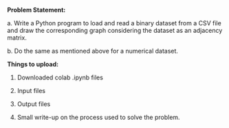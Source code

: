 **Problem Statement:**

a. Write a Python program to load and read a binary dataset from a CSV file and draw the corresponding 
graph considering the dataset as an adjacency matrix.

b. Do the same as mentioned above for a numerical dataset.


**Things to upload:**

1. Downloaded colab .ipynb files

2. Input files

3. Output files

4. Small write-up on the process used to solve the problem.
